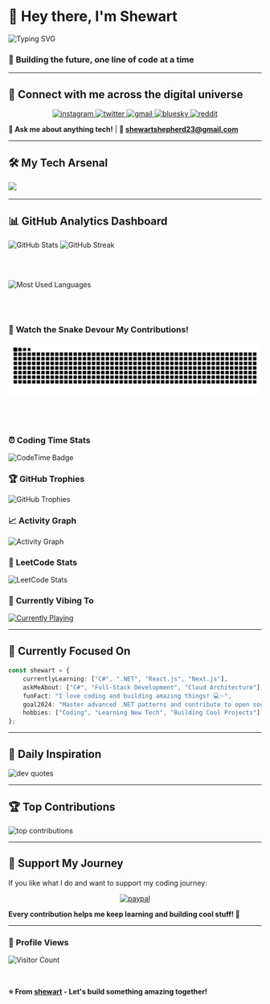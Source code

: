 # 🚀 Hey there, I'm **Shewart** 

<img src="https://readme-typing-svg.herokuapp.com?font=Fira+Code&weight=600&size=28&pause=1000&color=00D9FF&center=true&vCenter=true&width=600&lines=Full-Stack+Developer+%F0%9F%92%BB;C%23+%26+.NET+Enthusiast+%E2%9A%A1;React+%26+Next.js+Explorer+%F0%9F%8C%9F;Always+Learning+%F0%9F%93%88" alt="Typing SVG" />

<br>

### 🎯 **Building the future, one line of code at a time**

---

## 🌟 **Connect with me across the digital universe**

<p align="center">
  <a href="https://instagram.com/shewart_203">
    <img src="https://skillicons.dev/icons?i=instagram" height="40" alt="instagram" />
  </a>
  <a href="https://x.com/@shewartdotdev">
    <img src="https://skillicons.dev/icons?i=twitter" height="40" alt="twitter" />
  </a>
  <a href="mailto:shewartshepherd23@gmail.com">
    <img src="https://skillicons.dev/icons?i=gmail" height="40" alt="gmail" />
  </a>
  <a href="https://bsky.app/profile/shewartdotdev.bsky.social">
    <img src="https://img.shields.io/badge/Bluesky-0285FF?style=flat-square&logo=bluesky&logoColor=white&logoWidth=20" height="40" alt="bluesky" />
  </a>
  <a href="https://reddit.com/user/@shewart_203">
    <img src="https://img.shields.io/badge/Reddit-FF4500?style=flat-square&logo=reddit&logoColor=white&logoWidth=20" height="40" alt="reddit" />
  </a>
</p>

**💬 Ask me about anything tech!** | **📧 shewartshepherd23@gmail.com**

---

## 🛠️ **My Tech Arsenal**

<img src="https://skillicons.dev/icons?i=cs,dotnet,ts,js,python,java,react,nextjs,html,css,nodejs,express,azure,vercel,docker,githubactions,mongodb,mysql,redis,sqlite,tensorflow,pytorch,figma,blender,unity,postman,git,github,vscode,powershell&perline=10" />

---

## 📊 **GitHub Analytics Dashboard**

<picture>
  <source media="(prefers-color-scheme: dark)" srcset="https://github-readme-stats.vercel.app/api?username=shewart&show_icons=true&theme=tokyonight&hide_border=true&bg_color=0D1117&title_color=00D9FF&icon_color=00D9FF&text_color=FFFFFF">
  <source media="(prefers-color-scheme: light)" srcset="https://github-readme-stats.vercel.app/api?username=shewart&show_icons=true&theme=default&hide_border=true&title_color=0969da&icon_color=0969da">
  <img width="400" src="https://github-readme-stats.vercel.app/api?username=shewart&show_icons=true&theme=tokyonight&hide_border=true&bg_color=0D1117&title_color=00D9FF&icon_color=00D9FF&text_color=FFFFFF" alt="GitHub Stats">
</picture>

<picture>
  <source media="(prefers-color-scheme: dark)" srcset="https://github-readme-streak-stats.herokuapp.com/?user=shewart&theme=tokyonight&hide_border=true&background=0D1117&stroke=00D9FF&ring=00D9FF&fire=00D9FF&currStreakLabel=00D9FF">
  <source media="(prefers-color-scheme: light)" srcset="https://github-readme-streak-stats.herokuapp.com/?user=shewart&theme=default&hide_border=true&stroke=0969da&ring=0969da&fire=0969da&currStreakLabel=0969da">
  <img width="400" src="https://github-readme-streak-stats.herokuapp.com/?user=shewart&theme=tokyonight&hide_border=true&background=0D1117&stroke=00D9FF&ring=00D9FF&fire=00D9FF&currStreakLabel=00D9FF" alt="GitHub Streak">
</picture>

<br><br>

<picture>
  <source media="(prefers-color-scheme: dark)" srcset="https://github-readme-stats-git-masterrstaa-rickstaa.vercel.app/api/top-langs/?username=shewart&layout=compact&theme=tokyonight&hide_border=true&bg_color=0D1117&title_color=00D9FF&text_color=FFFFFF&include_all_commits=true&count_private=true&langs_count=8&card_width=400">
  <source media="(prefers-color-scheme: light)" srcset="https://github-readme-stats-git-masterrstaa-rickstaa.vercel.app/api/top-langs/?username=shewart&layout=compact&theme=default&hide_border=true&title_color=0969da&include_all_commits=true&count_private=true&langs_count=8&card_width=400">
  <img width="350" src="https://github-readme-stats-git-masterrstaa-rickstaa.vercel.app/api/top-langs/?username=shewart&layout=compact&theme=tokyonight&hide_border=true&bg_color=0D1117&title_color=00D9FF&text_color=FFFFFF&include_all_commits=true&count_private=true&langs_count=8&card_width=400" alt="Most Used Languages">
</picture>

<br><br>

### 🐍 **Watch the Snake Devour My Contributions!**
<picture>
  <source media="(prefers-color-scheme: dark)" srcset="https://raw.githubusercontent.com/shewart/shewart/output/github-contribution-grid-snake-dark.svg">
  <source media="(prefers-color-scheme: light)" srcset="https://raw.githubusercontent.com/shewart/shewart/output/github-contribution-grid-snake.svg">
  <img alt="github contribution grid snake animation" src="https://raw.githubusercontent.com/shewart/shewart/output/github-contribution-grid-snake.svg">
</picture>

<br><br>

### ⏰ **Coding Time Stats**
<picture>
  <source media="(prefers-color-scheme: dark)" srcset="https://codetime-api.datreks.com/badge/2536?logoColor=white&theme=dark">
  <source media="(prefers-color-scheme: light)" srcset="https://codetime-api.datreks.com/badge/2536?logoColor=black&theme=light">
  <img src="https://codetime-api.datreks.com/badge/2536?logoColor=white&theme=dark" alt="CodeTime Badge">
</picture>

### 🏆 **GitHub Trophies**
<picture>
  <source media="(prefers-color-scheme: dark)" srcset="https://github-profile-trophy.vercel.app/?username=shewart&theme=tokyonight&no-frame=true&row=1&column=6&margin-h=15&margin-w=5">
  <source media="(prefers-color-scheme: light)" srcset="https://github-profile-trophy.vercel.app/?username=shewart&theme=flat&no-frame=true&row=1&column=6&margin-h=15&margin-w=5">
  <img src="https://github-profile-trophy.vercel.app/?username=shewart&theme=tokyonight&no-frame=true&row=1&column=6&margin-h=15&margin-w=5" alt="GitHub Trophies">
</picture>

### 📈 **Activity Graph**
<picture>
  <source media="(prefers-color-scheme: dark)" srcset="https://github-readme-activity-graph.vercel.app/graph?username=shewart&bg_color=0d1117&color=00d9ff&line=00d9ff&point=ffffff&area=true&hide_border=true&custom_title=Contribution%20Activity">
  <source media="(prefers-color-scheme: light)" srcset="https://github-readme-activity-graph.vercel.app/graph?username=shewart&bg_color=ffffff&color=0969da&line=0969da&point=0969da&area=true&hide_border=true&custom_title=Contribution%20Activity">
  <img src="https://github-readme-activity-graph.vercel.app/graph?username=shewart&bg_color=0d1117&color=00d9ff&line=00d9ff&point=ffffff&area=true&hide_border=true&custom_title=Contribution%20Activity" alt="Activity Graph">
</picture>

### 🧠 **LeetCode Stats**
<picture>
  <source media="(prefers-color-scheme: dark)" srcset="https://leetcard.jacoblin.cool/shewart?theme=dark&font=Nunito&ext=contest">
  <source media="(prefers-color-scheme: light)" srcset="https://leetcard.jacoblin.cool/shewart?theme=light&font=Nunito&ext=contest">
  <img src="https://leetcard.jacoblin.cool/shewart?theme=dark&font=Nunito&ext=contest" alt="LeetCode Stats">
</picture>

### 🎵 **Currently Vibing To**
<picture>
  <source media="(prefers-color-scheme: dark)" srcset="https://spotify-github-profile.kittinanx.com/api/view?uid=31nbzn4a4hmaajswspklxqm4qi4a&cover_image=true&theme=default&show_offline=false&background_color=121212&interchange=false">
  <source media="(prefers-color-scheme: light)" srcset="https://spotify-github-profile.kittinanx.com/api/view?uid=31nbzn4a4hmaajswspklxqm4qi4a&cover_image=true&theme=default&show_offline=false&background_color=ffffff&interchange=false">
  <a href="https://open.spotify.com/user/31nbzn4a4hmaajswspklxqm4qi4a">
    <img src="https://spotify-github-profile.kittinanx.com/api/view?uid=31nbzn4a4hmaajswspklxqm4qi4a&cover_image=true&theme=default&show_offline=false&background_color=121212&interchange=false" alt="Currently Playing">
  </a>
</picture>

---

## 🎯 **Currently Focused On**

```typescript
const shewart = {
    currentlyLearning: ["C#", ".NET", "React.js", "Next.js"],
    askMeAbout: ["C#", "Full-Stack Development", "Cloud Architecture"],
    funFact: "I love coding and building amazing things! 💻✨",
    goal2024: "Master advanced .NET patterns and contribute to open source",
    hobbies: ["Coding", "Learning New Tech", "Building Cool Projects"]
};
```

---

## 💭 **Daily Inspiration**

<picture>
  <source media="(prefers-color-scheme: dark)" srcset="https://quotes-github-readme.vercel.app/api?type=horizontal&theme=tokyonight&border=true">
  <source media="(prefers-color-scheme: light)" srcset="https://quotes-github-readme.vercel.app/api?type=horizontal&theme=default&border=true">
  <img src="https://quotes-github-readme.vercel.app/api?type=horizontal&theme=tokyonight&border=true" alt="dev quotes">
</picture>

---

## 🏆 **Top Contributions**

<picture>
  <source media="(prefers-color-scheme: dark)" srcset="https://github-contributor-stats.vercel.app/api?username=shewart&limit=5&theme=tokyonight&combine_all_yearly_contributions=true&hide_border=true">
  <source media="(prefers-color-scheme: light)" srcset="https://github-contributor-stats.vercel.app/api?username=shewart&limit=5&theme=default&combine_all_yearly_contributions=true&hide_border=true">
  <img src="https://github-contributor-stats.vercel.app/api?username=shewart&limit=5&theme=tokyonight&combine_all_yearly_contributions=true&hide_border=true" alt="top contributions">
</picture>

---

## 💝 **Support My Journey**

If you like what I do and want to support my coding journey:

<p align="center">
  <a href="https://paypal.me/shewart">
    <img src="https://img.shields.io/badge/PayPal-00457C?style=flat-square&logo=paypal&logoColor=white&logoWidth=25" height="50" alt="paypal" />
  </a>
</p>

**Every contribution helps me keep learning and building cool stuff! 🙏**

---

### 👀 **Profile Views**
![Visitor Count](https://komarev.com/ghpvc/?username=shewart&color=00d9ff&style=flat-square&label=Profile+Views)

<br>

**⭐ From [shewart](https://github.com/shewart) - Let's build something amazing together!**
